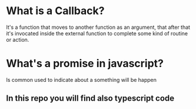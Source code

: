 # What is a Callback?


It's a function that moves to another function
as an argument, that after that it's invocated 
inside the external function to complete some
kind of routine or action.




# What's a promise in javascript?

Is common used to indicate about a something will be happen

## In this repo you will find also typescript code
